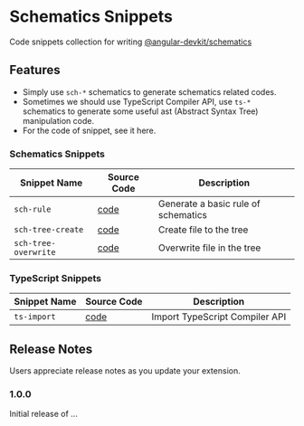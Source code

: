 # Schematics Snippets

Code snippets collection for writing [@angular-devkit/schematics](https://www.npmjs.com/package/@angular-devkit/schematics)

## Features

- Simply use `sch-*` schematics to generate schematics related codes.
- Sometimes we should use TypeScript Compiler API, use `ts-*` schematics to generate some useful ast (Abstract Syntax Tree) manipulation code.
- For the code of snippet, see it here.

### Schematics Snippets

<!-- Schematics Table Begin -->

| Snippet Name         | Source Code                                     | Description                         |
| -------------------- | ----------------------------------------------- | ----------------------------------- |
| `sch-rule`           | [code](./docs/schematics/sch-rule.md)           | Generate a basic rule of schematics |
| `sch-tree-create`    | [code](./docs/schematics/sch-tree-create.md)    | Create file to the tree             |
| `sch-tree-overwrite` | [code](./docs/schematics/sch-tree-overwrite.md) | Overwrite file in the tree          |

<!-- Schematics Table End -->

### TypeScript Snippets

<!-- TypeScript Table Begin -->

| Snippet Name | Source Code                             | Description                    |
| ------------ | --------------------------------------- | ------------------------------ |
| `ts-import`  | [code]('./docs/schematics/ts-import.md) | Import TypeScript Compiler API |

<!-- TypeScript Table End -->

## Release Notes

Users appreciate release notes as you update your extension.

### 1.0.0

Initial release of ...
